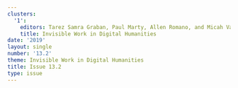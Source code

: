 ```yaml
---
clusters:
  '1':
    editors: Tarez Samra Graban, Paul Marty, Allen Romano, and Micah Vandegrift
    title: Invisible Work in Digital Humanities
date: '2019'
layout: single
number: '13.2'
theme: Invisible Work in Digital Humanities
title: Issue 13.2
type: issue
---
```


